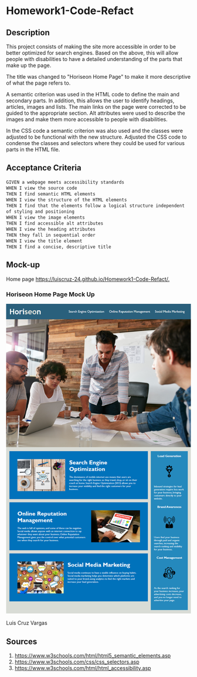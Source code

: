 # Homework1-Code-Refact

## Description

This project consists of making the site more accessible in order to be better optimized for search engines. Based on the above, this will allow people with disabilities to have a detailed understanding of the parts that make up the page.

The title was changed to "Horiseon Home Page" to make it more descriptive of what the page refers to. 

A semantic criterion was used in the HTML code to define the main and secondary parts. In addition, this allows the user to identify headings, articles, images and lists. The main links on the page were corrected to be guided to the appropriate section. Alt attributes were used to describe the images and make them more accessible to people with disabilities.

In the CSS code a semantic criterion was also used and the classes were adjusted to be functional with the new structure. Adjusted the CSS code to condense the classes and selectors where they could be used for various parts in the HTML file.

## Acceptance Criteria

```
GIVEN a webpage meets accessibility standards
WHEN I view the source code
THEN I find semantic HTML elements
WHEN I view the structure of the HTML elements
THEN I find that the elements follow a logical structure independent of styling and positioning
WHEN I view the image elements
THEN I find accessible alt attributes
WHEN I view the heading attributes
THEN they fall in sequential order
WHEN I view the title element
THEN I find a concise, descriptive title
```
## Mock-up

Home page <https://luiscruz-24.github.io/Homework1-Code-Refact/.>

### Horiseon Home Page Mock Up

![Horiseon Home Page](./assets/images/Home_Page.png)

Luis Cruz Vargas

## Sources

1. <https://www.w3schools.com/html/html5_semantic_elements.asp>
2. <https://www.w3schools.com/css/css_selectors.asp>
3. <https://www.w3schools.com/html/html_accessibility.asp>